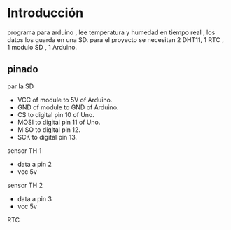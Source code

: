 Introducción 
=============
programa para arduino , lee temperatura y humedad en tiempo real , los datos los guarda en una SD. para el proyecto se necesitan 2 DHT11, 1 RTC , 1 modulo SD , 1 Arduino.

pinado
-------
par la SD 

* VCC of module to 5V of Arduino.
* GND of module to GND of Arduino.
* CS to digital pin 10 of Uno.
* MOSI to digital pin 11 of Uno.
* MISO to digital pin 12.
* SCK to digital pin 13.

sensor TH 1 
 * data a pin 2
 * vcc 5v 

 sensor TH 2

 * data a pin 3
 * vcc 5v

 RTC
 
  

